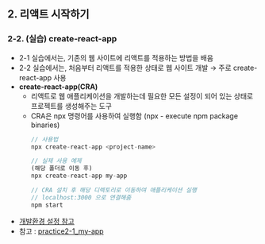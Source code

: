 ## 2. 리액트 시작하기   
### 2-2. (실습) create-react-app   
- 2-1 실습에서는, 기존의 웹 사이트에 리액트를 적용하는 방법을 배움   
- 2-2 실습에서는, 처음부터 리액트를 적용한 상태로 웹 사이트 개발 → 주로 create-react-app 사용   
- **create-react-app(CRA)**
  * 리액트로 웹 애플리케이션을 개발하는데 필요한 모든 설정이 되어 있는 상태로 프로젝트를 생성해주는 도구   
  * CRA은 npx 명령어를 사용하여 실행함 (npx - execute npm package binaries)   
    ``` javascript
    // 사용법
    npx create-react-app <project-name>

    // 실제 사용 예제
    (해당 폴더로 이동 후)
    npx create-react-app my-app

    // CRA 설치 후 해당 디렉토리로 이동하여 애플리케이션 실행
    // localhost:3000 으로 연결해줌
    npm start
    ```
- [개발환경 설정 참고](https://github.com/Son-Sumin/react-notes/blob/main/React%20JS/%EC%86%8C%ED%94%8C/0-5.%20(%EC%8B%A4%EC%8A%B5)%20%EA%B0%9C%EB%B0%9C%ED%99%98%EA%B2%BD%20%EC%84%A4%EC%A0%95%ED%95%98%EA%B8%B0.md)   
- 참고 : [practice2-1_my-app](https://github.com/Son-Sumin/react-notes/tree/main/React%20JS/%EC%86%8C%ED%94%8C/practice)   
<br>
